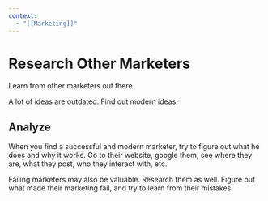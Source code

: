 ```yaml
---
context:
  - "[[Marketing]]"
---
```


# Research Other Marketers

Learn from other marketers out there.

A lot of ideas are outdated. Find out modern ideas.

## Analyze

When you find a successful and modern marketer, try to figure out what he does and why it works.
Go to their website, google them, see where they are, what they post, who they interact with, etc.

Failing marketers may also be valuable. Research them as well.
Figure out what made their marketing fail, and try to learn from their mistakes.
